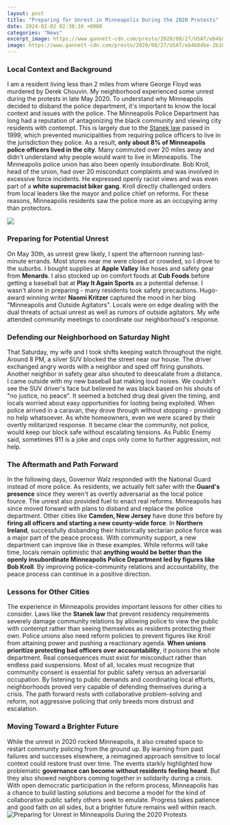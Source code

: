```yaml
---
layout: post
title: "Preparing for Unrest in Minneapolis During the 2020 Protests"
date: 2024-02-02 02:30:16 +0000
categories: "News"
excerpt_image: https://www.gannett-cdn.com/presto/2020/08/27/USAT/eb4b84be-2b16-4c67-af50-3836939b895b-AP_Racial_Injustice-Minneapolis_Unrest.jpg?width=1320&amp;height=880&amp;fit=crop&amp;format=pjpg&amp;auto=webp
image: https://www.gannett-cdn.com/presto/2020/08/27/USAT/eb4b84be-2b16-4c67-af50-3836939b895b-AP_Racial_Injustice-Minneapolis_Unrest.jpg?width=1320&amp;height=880&amp;fit=crop&amp;format=pjpg&amp;auto=webp
---
```


### Local Context and Background
I am a resident living less than 2 miles from where George Floyd was murdered by Derek Chouvin. My neighborhood experienced some unrest during the protests in late May 2020. To understand why Minneapolis decided to disband the police department, it's important to know the local context and issues with the police. 
The Minneapolis Police Department has long had a reputation of antagonizing the black community and viewing city residents with contempt. This is largely due to the [Stanek law](https://yt.io.vn/collection/ackman) passed in 1999, which prevented municipalities from requiring police officers to live in the jurisdiction they police. As a result, **only about 8% of Minneapolis police officers lived in the city**. Many commuted over 20 miles away and didn't understand why people would want to live in Minneapolis. 
The Minneapolis police union has also been openly insubordinate. Bob Kroll, head of the union, had over 20 misconduct complaints and was involved in excessive force incidents. He expressed openly racist views and was even part of a **white supremacist biker gang**. Kroll directly challenged orders from local leaders like the mayor and police chief on reforms. For these reasons, Minneapolis residents saw the police more as an occupying army than protectors.

![](https://www.washingtonpost.com/resizer/eUL3URteZhFWrI43sPS7g_bi-6U=/arc-anglerfish-washpost-prod-washpost/public/M25KM3VFRUI6VCMOWINZVA7XSI.jpg)
### Preparing for Potential Unrest
On May 30th, as unrest grew likely, I spent the afternoon running last-minute errands. Most stores near me were closed or crowded, so I drove to the suburbs. I bought supplies at **Apple Valley** like hoses and safety gear from **Menards**. I also stocked up on comfort foods at **Cub Foods** before getting a baseball bat at **Play It Again Sports** as a potential defense. 
I wasn't alone in preparing - many residents took safety precautions. Hugo-award winning writer **Naomi Kritzer** captured the mood in her blog "Minneapolis and Outside Agitators". Locals were on edge dealing with the dual threats of actual unrest as well as rumors of outside agitators. My wife attended community meetings to coordinate our neighborhood's response.
### Defending our Neighborhood on Saturday Night
That Saturday, my wife and I took shifts keeping watch throughout the night. Around 8 PM, a silver SUV blocked the street near our house. The driver exchanged angry words with a neighbor and sped off firing gunshots. Another neighbor in safety gear also shouted to deescalate from a distance. 
I came outside with my new baseball bat making loud noises. We couldn't see the SUV driver's face but believed he was black based on his shouts of "no justice, no peace". It seemed a botched drug deal given the timing, and locals worried about easy opportunities for looting being exploited. 
When police arrived in a caravan, they drove through without stopping - providing no help whatsoever. As white homeowners, even we were scared by their overtly militarized response. It became clear the community, not police, would keep our block safe without escalating tensions. As Public Enemy said, sometimes 911 is a joke and cops only come to further aggression, not help.
### The Aftermath and Path Forward 
In the following days, Governor Walz responded with the National Guard instead of more police. As residents, we actually felt safer with the **Guard's presence** since they weren't as overtly adversarial as the local police fource. The unrest also provided fuel to enact real reforms. 
Minneapolis has since moved forward with plans to disband and replace the police department. Other cities like **Camden, New Jersey** have done this before by **firing all officers and starting a new county-wide force**. In **Northern Ireland**, successfully disbanding their historically sectarian police force was a major part of the peace process. With community support, a new department can improve like in these examples.
While reforms will take time, locals remain optimistic that **anything would be better than the openly insubordinate Minneapolis Police Department led by figures like Bob Kroll**. By improving police-community relations and accountability, the peace process can continue in a positive direction.
### Lessons for Other Cities
The experience in Minneapolis provides important lessons for other cities to consider. Laws like the **Stanek law** that prevent residency requirements severely damage community relations by allowing police to view the public with contempt rather than seeing themselves as residents protecting their own. 
Police unions also need reform policies to prevent figures like Kroll from attaining power and pushing a reactionary agenda. **When unions prioritize protecting bad officers over accountability**, it poisons the whole department. Real consequences must exist for misconduct rather than endless paid suspensions. 
Most of all, locales must recognize that community consent is essential for public safety versus an adversarial occupation. By listening to public demands and coordinating local efforts, neighborhoods proved very capable of defending themselves during a crisis. The path forward rests with collaborative problem-solving and reform, not aggressive policing that only breeds more distrust and escalation.
### Moving Toward a Brighter Future 
While the unrest in 2020 rocked Minneapolis, it also created space to restart community policing from the ground up. By learning from past failures and successes elsewhere, a reimagined approach sensitive to local context could restore trust over time. 
The events starkly highlighted how problematic **governance can become without residents feeling heard**. But they also showed neighbors coming together in solidarity during a crisis. With open democratic participation in the reform process, Minneapolis has a chance to build lasting solutions and become a model for the kind of collaborative public safety others seek to emulate. Progress takes patience and good faith on all sides, but a brighter future remains well within reach.
![Preparing for Unrest in Minneapolis During the 2020 Protests](https://www.gannett-cdn.com/presto/2020/08/27/USAT/eb4b84be-2b16-4c67-af50-3836939b895b-AP_Racial_Injustice-Minneapolis_Unrest.jpg?width=1320&amp;height=880&amp;fit=crop&amp;format=pjpg&amp;auto=webp)